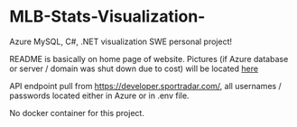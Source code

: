 # MLB-Stats-Visualization-
Azure MySQL, C#, .NET visualization SWE personal project!


README is basically on home page of website. Pictures (if Azure database or server / domain was shut down due to cost) will be located [here](./documentation/)

API endpoint pull from https://developer.sportradar.com/, all usernames / passwords located either in Azure or in .env file. 

No docker container for this project.